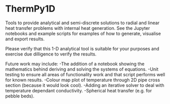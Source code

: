 # ThermPy1D
Tools to provide analytical and semi-discrete solutions to radial and linear heat transfer problems with internal heat generation.
See the Jupyter notebooks and example scripts for examples of how to generate, visualise and export results.

Please verify that this 1-D analytical tool is suitable for your purposes and exercise due dilligence to verify the results. 

Future work may include:
	-The addition of a notebook showing the mathematics behind deriving and solving the systems of equations.
	-Unit testing to ensure all areas of functionality work and that script performs well for known results.
	-Colour map plot of temperature through 2D pipe cross section (because it would look cool).
	-Adding an iterative solver to deal with temperature dependant conductivity.
	-Spherical heat transfer (e.g. for pebble beds).